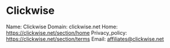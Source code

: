 
# Clickwise

Name: Clickwise
Domain: clickwise.net
Home: https://clickwise.net/section/home
Privacy_policy: https://clickwise.net/section/terms
Email: affiliates@clickwise.net
